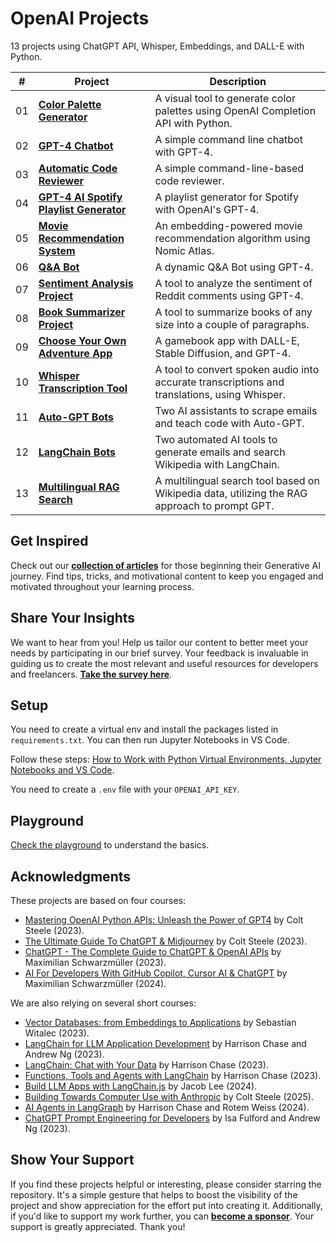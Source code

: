# OpenAI Projects

13 projects using ChatGPT API, Whisper, Embeddings, and DALL-E with Python.

| #   | Project                                                                           | Description                                                                                   |
| --- | --------------------------------------------------------------------------------- | --------------------------------------------------------------------------------------------- |
| 01  | [**Color Palette Generator**](01-color-palette-generator)                         | A visual tool to generate color palettes using OpenAI Completion API with Python.             |
| 02  | [**GPT-4 Chatbot**](02-gpt-4-chatbot)                                             | A simple command line chatbot with GPT-4.                                                     |
| 03  | [**Automatic Code Reviewer**](03-automatic-code-reviewer)                         | A simple command-line-based code reviewer.                                                    |
| 04  | [**GPT-4 AI Spotify Playlist Generator**](04-gpt-4-ai-spotify-playlist-generator) | A playlist generator for Spotify with OpenAI's GPT-4.                                         |
| 05  | [**Movie Recommendation System**](05-movie-recommendation-system)                 | An embedding-powered movie recommendation algorithm using Nomic Atlas.                        |
| 06  | [**Q&A Bot**](06-qa-bot)                                                          | A dynamic Q&A Bot using GPT-4.                                                                |
| 07  | [**Sentiment Analysis Project**](07-sentiment-analysis-project)                   | A tool to analyze the sentiment of Reddit comments using GPT-4.                               |
| 08  | [**Book Summarizer Project**](08-book-summarizer-project)                         | A tool to summarize books of any size into a couple of paragraphs.                            |
| 09  | [**Choose Your Own Adventure App**](09-choose-your-own-adventure)                 | A gamebook app with DALL-E, Stable Diffusion, and GPT-4.                                      |
| 10  | [**Whisper Transcription Tool**](10-whisper-transcription-tool)                   | A tool to convert spoken audio into accurate transcriptions and translations, using Whisper.  |
| 11  | [**Auto-GPT Bots**](11-auto-gpt-bots)                                             | Two AI assistants to scrape emails and teach code with Auto-GPT.                              |
| 12  | [**LangChain Bots**](12-langchain-bots)                                           | Two automated AI tools to generate emails and search Wikipedia with LangChain.                |
| 13  | [**Multilingual RAG Search**](13-multilingual-rag-search)                         | A multilingual search tool based on Wikipedia data, utilizing the RAG approach to prompt GPT. |

## Get Inspired

Check out our [**collection of articles**](https://www.onbusinessplan.com/) for those beginning their Generative AI journey. Find tips, tricks, and motivational content to keep you engaged and motivated throughout your learning process.

## Share Your Insights

We want to hear from you! Help us tailor our content to better meet your needs by participating in our brief survey. Your feedback is invaluable in guiding us to create the most relevant and useful resources for developers and freelancers. [**Take the survey here**](https://forms.gle/sSWJ4uAcTdFJu6W76).

## Setup

You need to create a virtual env and install the packages listed in `requirements.txt`. You can then run Jupyter Notebooks in VS Code.

Follow these steps: [How to Work with Python Virtual Environments, Jupyter Notebooks and VS Code](https://python.plainenglish.io/how-to-work-with-python-virtual-environments-jupyter-notebooks-and-vs-code-536fac3d93a1).

You need to create a `.env` file with your `OPENAI_API_KEY`.

## Playground

[Check the playground](00-playground/) to understand the basics.

## Acknowledgments

These projects are based on four courses:

- [Mastering OpenAI Python APIs: Unleash the Power of GPT4](https://www.udemy.com/course/mastering-openai/) by Colt Steele (2023).
- [The Ultimate Guide To ChatGPT & Midjourney](https://www.udemy.com/course/the-ultimate-guide-to-chatgpt-midjourney-prompt-engineering-openai-gpt/) by Colt Steele (2023).
- [ChatGPT - The Complete Guide to ChatGPT & OpenAI APIs](https://www.udemy.com/course/chatgpt-bard-bing-complete-guide-to-chatgpt-openai-apis/) by Maximilian Schwarzmüller (2023).
- [AI For Developers With GitHub Copilot, Cursor AI & ChatGPT](https://www.udemy.com/course/ai-for-developers-with-github-copilot-cursor-ai-chatgpt/) by Maximilian Schwarzmüller (2024).

We are also relying on several short courses:

- [Vector Databases: from Embeddings to Applications](https://www.deeplearning.ai/short-courses/vector-databases-embeddings-applications/) by Sebastian Witalec (2023).
- [LangChain for LLM Application Development](https://www.deeplearning.ai/short-courses/langchain-for-llm-application-development/) by Harrison Chase and Andrew Ng (2023).
- [LangChain: Chat with Your Data](https://www.deeplearning.ai/short-courses/langchain-chat-with-your-data/) by Harrison Chase (2023).
- [Functions, Tools and Agents with LangChain](https://www.deeplearning.ai/short-courses/functions-tools-agents-langchain/) by Harrison Chase (2023).
- [Build LLM Apps with LangChain.js](https://www.deeplearning.ai/short-courses/build-llm-apps-with-langchain-js/) by Jacob Lee (2024).
- [Building Towards Computer Use with Anthropic](https://www.deeplearning.ai/short-courses/building-towards-computer-use-with-anthropic/) by Colt Steele (2025).
- [AI Agents in LangGraph](https://www.deeplearning.ai/short-courses/ai-agents-in-langgraph/) by Harrison Chase and Rotem Weiss (2024).
- [ChatGPT Prompt Engineering for Developers](https://www.deeplearning.ai/short-courses/chatgpt-prompt-engineering-for-developers/) by Isa Fulford and Andrew Ng (2023).

## Show Your Support

If you find these projects helpful or interesting, please consider starring the repository. It's a simple gesture that helps to boost the visibility of the project and show appreciation for the effort put into creating it. Additionally, if you'd like to support my work further, you can [**become a sponsor**](https://github.com/sponsors/solygambas). Your support is greatly appreciated. Thank you!
